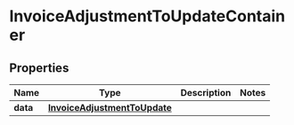

# InvoiceAdjustmentToUpdateContainer


## Properties

| Name | Type | Description | Notes |
|------------ | ------------- | ------------- | -------------|
|**data** | [**InvoiceAdjustmentToUpdate**](InvoiceAdjustmentToUpdate.md) |  |  |



